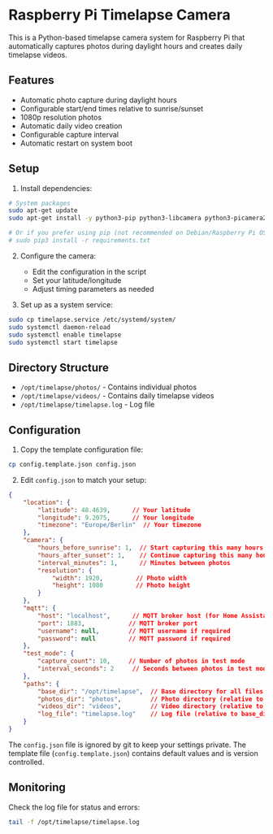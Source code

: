 # Raspberry Pi Timelapse Camera

This is a Python-based timelapse camera system for Raspberry Pi that automatically captures photos during daylight hours and creates daily timelapse videos.

## Features

- Automatic photo capture during daylight hours
- Configurable start/end times relative to sunrise/sunset
- 1080p resolution photos
- Automatic daily video creation
- Configurable capture interval
- Automatic restart on system boot

## Setup

1. Install dependencies:
```bash
# System packages
sudo apt-get update
sudo apt-get install -y python3-pip python3-libcamera python3-picamera2 python3-astral python3-paho-mqtt python3-pil ffmpeg

# Or if you prefer using pip (not recommended on Debian/Raspberry Pi OS):
# sudo pip3 install -r requirements.txt
```

2. Configure the camera:
   - Edit the configuration in the script
   - Set your latitude/longitude
   - Adjust timing parameters as needed

3. Set up as a system service:
```bash
sudo cp timelapse.service /etc/systemd/system/
sudo systemctl daemon-reload
sudo systemctl enable timelapse
sudo systemctl start timelapse
```

## Directory Structure

- `/opt/timelapse/photos/` - Contains individual photos
- `/opt/timelapse/videos/` - Contains daily timelapse videos
- `/opt/timelapse/timelapse.log` - Log file

## Configuration

1. Copy the template configuration file:
```bash
cp config.template.json config.json
```

2. Edit `config.json` to match your setup:
```json
{
	"location": {
		"latitude": 48.4639,      // Your latitude
		"longitude": 9.2075,      // Your longitude
		"timezone": "Europe/Berlin"  // Your timezone
	},
	"camera": {
		"hours_before_sunrise": 1,  // Start capturing this many hours before sunrise
		"hours_after_sunset": 1,    // Continue capturing this many hours after sunset
		"interval_minutes": 1,      // Minutes between photos
		"resolution": {
			"width": 1920,         // Photo width
			"height": 1080         // Photo height
		}
	},
	"mqtt": {
		"host": "localhost",      // MQTT broker host (for Home Assistant)
		"port": 1883,            // MQTT broker port
		"username": null,        // MQTT username if required
		"password": null         // MQTT password if required
	},
	"test_mode": {
		"capture_count": 10,     // Number of photos in test mode
		"interval_seconds": 2     // Seconds between photos in test mode
	},
	"paths": {
		"base_dir": "/opt/timelapse",  // Base directory for all files
		"photos_dir": "photos",        // Photo directory (relative to base_dir)
		"videos_dir": "videos",        // Video directory (relative to base_dir)
		"log_file": "timelapse.log"    // Log file (relative to base_dir)
	}
}
```

The `config.json` file is ignored by git to keep your settings private. The template file (`config.template.json`) contains default values and is version controlled.

## Monitoring

Check the log file for status and errors:
```bash
tail -f /opt/timelapse/timelapse.log
```